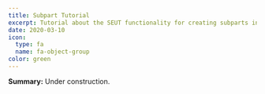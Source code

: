 ```yaml
---
title: Subpart Tutorial
excerpt: Tutorial about the SEUT functionality for creating subparts in blocks.
date: 2020-03-10
icon:
  type: fa
  name: fa-object-group
color: green
---
```

**Summary:** Under construction.